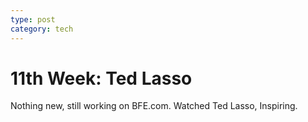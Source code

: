 ```yaml
---
type: post
category: tech
---
```


# 11th Week: Ted Lasso

Nothing new, still working on BFE.com. Watched Ted Lasso, Inspiring.
